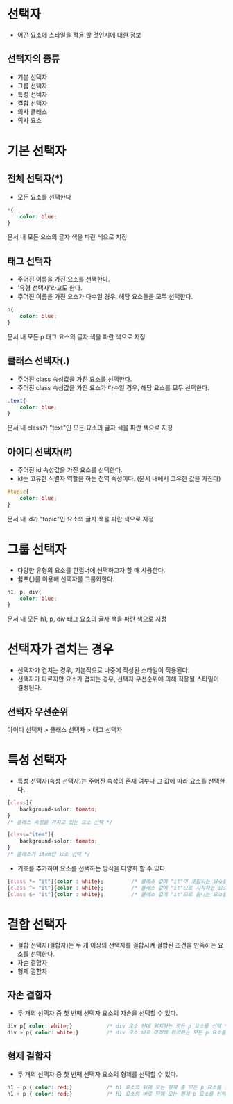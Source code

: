 # 선택자

- 어떤 요소에 스타일을 적용 할 것인지에 대한 정보

## 선택자의 종류

- 기본 선택자
- 그룹 선택자
- 특성 선택자
- 결합 선택자
- 의사 클래스
- 의사 요소

# 기본 선택자

## 전체 선택자(*)

- 모든 요소를 선택한다

```css
*{
    color: blue;
}
```
문서 내 모든 요소의 글자 색을 파란 색으로 지정

## 태그 선택자

- 주어진 이름을 가진 요소를 선택한다.
- '유형 선택자'라고도 한다.
- 주어진 이름을 가진 요소가 다수일 경우, 해당 요소들을 모두 선택한다.

```css
p{
    color: blue;
}
```
문서 내 모든 p 태그 요소의 글자 색을 파란 색으로 지정

## 클래스 선택자(.)

- 주어진 class 속성값을 가진 요소를 선택한다.
- 주어진 class 속성값을 가진 요소가 다수일 경우, 해당 요소를 모두 선택한다.

```css
.text{
    color: blue;
}
```

문서 내 class가 "text"인 모든 요소의 글자 색을 파란 색으로 지정

## 아이디 선택자(#)

- 주어진 id 속성값을 가진 요소를 선택한다.
- id는 고유한 식별자 역할을 하는 전역 속성이다. (문서 내에서 고유한 값을 가진다)

```css
#topic{
    color: blue;
}
```
문서 내 id가 "topic"인 요소의 글자 색을 파란 색으로 지정

# 그룹 선택자

- 다양한 유형의 요소를 한껍너에 선택하고자 할 때 사용한다.
- 쉼포(,)를 이용해 선택자를 그룹화한다.

```css
h1, p, div{
    color: blue;
}
```
문서 내 모든 h1, p, div 태그 요소의 글자 색을 파란 색으로 지정

# 선택자가 겹치는 경우

- 선택자가 겹치는 경우, 기본적으로 나중에 작성된 스타일이 적용된다.
- 선택자가 다르지만 요소가 겹치는 경우, 선택자 우선순위에 의해 적용될 스타일이 결정된다.

## 선택자 우선순위

아이디 선택자 > 클래스 선택자 > 태그 선택자

# 특성 선택자

- 특성 선택자(속성 선택자)는 주어진 속성의 존재 여부나 그 값에 따라 요소를 선택한다.

```css
[class]{
    background-solor: tomato;
}
/* 클래스 속성을 가지고 있는 요소 선택 */

[class="item"]{
    background-solor: tomato;
}
/* 클래스가 item인 요소 선택 */
```

- 기호를 추가하여 요소를 선택하는 방식을 다양화 할 수 있다

```css
[class *= "it"]{color : white};         /* 클래스 값에 "it"이 포함되는 요소를 선택하기*/
[class ^= "it"]{color : white};         /* 클래스 값에 "it"으로 시작하는 요소를 선택하기*/
[class $= "it"]{color : white};         /* 클래스 값에 "it"으로 끝나는 요소를 선택하기*/
```

# 결합 선택자
- 결합 선택자(결합자)는 두 개 이상의 선택자를 결합시켜 결합된 조건을 만족하는 요소를 선택한다.
- 자손 결합자
- 형제 결합자

## 자손 결합자
- 두 개의 선택자 중 첫 번째 선택자 요소의 자손을 선택할 수 있다.

```css
div p{ color: white;}           /* div 요소 안에 위치하는 모든 p 요소를 선택 */
div > p{ color: white;}         /* div 요소 바로 아래에 위치하는 모든 p 요소를 선택 */
```

## 형제 결합자
- 두 개의 선택자 중 첫 번째 선택자 요소의 형제를 선택할 수 있다.

```css
h1 ~ p { color: red;}           /* h1 요소의 뒤에 오는 형제 중 모든 p 요소를 선택*/
h1 + p { color: red;}           /* h1 요소의 바로 뒤에 오는 형제 p 요소를 선택*/
```